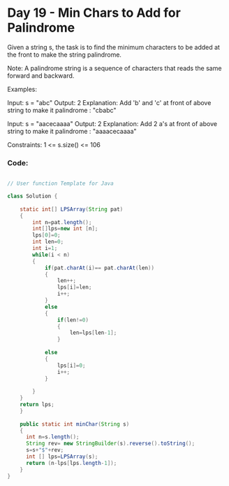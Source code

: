 # Day 19 - Min Chars to Add for Palindrome

Given a string s, the task is to find the minimum characters to be added at the front to make the string palindrome.

Note: A palindrome string is a sequence of characters that reads the same forward and backward.

Examples:

Input: s = "abc"
Output: 2
Explanation: Add 'b' and 'c' at front of above string to make it palindrome : "cbabc"

Input: s = "aacecaaaa"
Output: 2
Explanation: Add 2 a's at front of above string to make it palindrome : "aaaacecaaaa"

Constraints:
1 <= s.size() <= 106

### Code:
```java

// User function Template for Java

class Solution {
    
    static int[] LPSArray(String pat)
    {
        int n=pat.length();
        int[]lps=new int [n];
        lps[0]=0;
        int len=0;
        int i=1;
        while(i < n)
        {
            if(pat.charAt(i)== pat.charAt(len))
            {
                len++;
                lps[i]=len;
                i++;
            }
            else
            {
                if(len!=0)
                {
                    len=lps[len-1];
                }
            
            else
            {
                lps[i]=0;
                i++;
            }
            
        }
    }
    return lps;
    }
    
    public static int minChar(String s) 
    {
      int n=s.length();
      String rev= new StringBuilder(s).reverse().toString();
      s=s+"$"+rev;
      int [] lps=LPSArray(s);
      return (n-lps[lps.length-1]);
    }
}


```